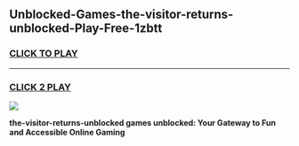 
## Unblocked-Games-the-visitor-returns-unblocked-Play-Free-1zbtt
<h3>
<a href="https://premium76.site?title=the-visitor-returns-unblocked&ref=23A">CLICK TO PLAY</a></h3>
<hr>

<h3>
<a href="https://premium76.site?title=the-visitor-returns-unblocked&ref=23A">CLICK 2 PLAY</a>
  
</h3>

<a href="https://premium76.site?title=the-visitor-returns-unblocked&ref=23A"><img src="https://clearcache.store/games.png"></a>


**the-visitor-returns-unblocked games unblocked: Your Gateway to Fun and Accessible Online Gaming**
